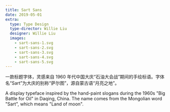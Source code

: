 ```yaml
---
title: Sart Sans
date: 2019-05-01
extra:
  type: Type Design
  type-director: Willie Liu
  designer: Willie Liu
  images:
    - sart-sans-1.svg
    - sart-sans-2.svg
    - sart-sans-3.svg
    - sart-sans-4.svg
    - sart-sans-5.svg
---
```


一款标题字体，灵感来自 1960 年代中国大庆“石油大会战”期间的手绘标语。字体名“Sart”为大庆的别称“萨尔图”，源自蒙古语“月亮之地”。

A display typeface inspired by the hand-paint slogans during the 1960s "Big Battle for Oil" in Daqing, China. The name comes from the Mongolian word "Sart", which means "Land of moon".
